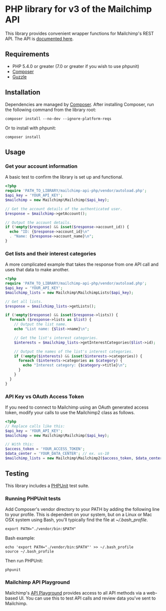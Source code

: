# PHP library for v3 of the Mailchimp API

This library provides convenient wrapper functions for Mailchimp's REST API.
The API is [documented here](http://developer.mailchimp.com/documentation/mailchimp/guides/get-started-with-mailchimp-api-3/).

## Requirements

- PHP 5.4.0 or greater (7.0 or greater if you wish to use phpunit)
- [Composer](https://getcomposer.org/)
- [Guzzle](https://github.com/guzzle/guzzle)

## Installation

Dependencies are managed by [Composer](https://getcomposer.org/). After
installing Composer, run the following command from the library root:

`composer install --no-dev --ignore-platform-reqs`

Or to install with phpunit:

`composer install`

## Usage

### Get your account information

A basic test to confirm the library is set up and functional.

```php
<?php
require 'PATH_TO_LIBRARY/mailchimp-api-php/vendor/autoload.php';
$api_key = 'YOUR_API_KEY';
$mailchimp = new Mailchimp\Mailchimp($api_key);

// Get the account details of the authenticated user.
$response = $mailchimp->getAccount();

// Output the account details.
if (!empty($response) && isset($response->account_id)) {
  echo "ID: {$response->account_id}\n"
  . "Name: {$response->account_name}\n";
}
```

### Get lists and their interest categories

A more complicated example that takes the response from one API call and
uses that data to make another.

```php
<?php
require 'PATH_TO_LIBRARY/mailchimp-api-php/vendor/autoload.php';
$api_key = 'YOUR_API_KEY';
$mailchimp_lists = new Mailchimp\MailchimpLists($api_key);

// Get all lists.
$response = $mailchimp_lists->getLists();

if (!empty($response) && isset($response->lists)) {
  foreach ($response->lists as $list) {
    // Output the list name.
    echo "List name: {$list->name}\n";

    // Get the list's interest categories.
    $interests = $mailchimp_lists->getInterestCategories($list->id);

    // Output the names of the list's interest categories.
    if (!empty($interests) && isset($interests->categories)) {
      foreach ($interests->categories as $category) {
        echo "Interest category: {$category->title}\n";
      }
    }
  }
}
```

### API Key vs OAuth Access Token

If you need to connect to Mailchimp using an OAuth generated access token, modify your calls to use the Mailchimp2 class as follows.

```php
<?php
// Replace calls like this:
$api_key = 'YOUR_API_KEY';
$mailchimp = new Mailchimp\Mailchimp($api_key);

// With this:
$access_token = 'YOUR_ACCESS_TOKEN';
$data_center = 'YOUR_DATA_CENTER'; // ex. us-10
$mailchimp_lists = new Mailchimp\Mailchimp2($access_token, $data_center);

```

## Testing

This library includes a [PHPUnit](https://phpunit.de/) test suite.

### Running PHPUnit tests

Add Composer's vendor directory to your PATH by adding the following line to
your profile. This is dependent on your system, but on a Linux or Mac OSX system
using Bash, you'll typically find the file at *~/.bash_profile*.

`export PATH="./vendor/bin:$PATH"`

Bash example:

```shell
echo 'export PATH="./vendor/bin:$PATH"' >> ~/.bash_profile
source ~/.bash_profile
```

Then run PHPUnit:

`phpunit`

### Mailchimp API Playground

Mailchimp's [API Playground](https://us1.api.mailchimp.com/playground/) provides
access to all API methods via a web-based UI. You can use this to test API calls
and review data you've sent to Mailchimp.
